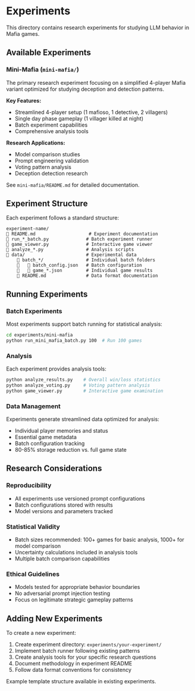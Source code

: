 # Experiments

This directory contains research experiments for studying LLM behavior in Mafia games.

## Available Experiments

### Mini-Mafia (`mini-mafia/`)

The primary research experiment focusing on a simplified 4-player Mafia variant optimized for studying deception and detection patterns.

**Key Features:**
- Streamlined 4-player setup (1 mafioso, 1 detective, 2 villagers)
- Single day phase gameplay (1 villager killed at night)
- Batch experiment capabilities
- Comprehensive analysis tools

**Research Applications:**
- Model comparison studies
- Prompt engineering validation
- Voting pattern analysis
- Deception detection research

See `mini-mafia/README.md` for detailed documentation.

## Experiment Structure

Each experiment follows a standard structure:

```
experiment-name/
   README.md                    # Experiment documentation
   run_*_batch.py              # Batch experiment runner
   game_viewer.py              # Interactive game viewer
   analyze_*.py                # Analysis scripts
   data/                       # Experimental data
       batch_*/                # Individual batch folders
          batch_config.json   # Batch configuration
          game_*.json         # Individual game results
       README.md               # Data format documentation
```

## Running Experiments

### Batch Experiments

Most experiments support batch running for statistical analysis:

```bash
cd experiments/mini-mafia
python run_mini_mafia_batch.py 100  # Run 100 games
```

### Analysis

Each experiment provides analysis tools:

```bash
python analyze_results.py    # Overall win/loss statistics
python analyze_voting.py     # Voting pattern analysis
python game_viewer.py        # Interactive game examination
```

### Data Management

Experiments generate streamlined data optimized for analysis:
- Individual player memories and status
- Essential game metadata
- Batch configuration tracking
- 80-85% storage reduction vs. full game state

## Research Considerations

### Reproducibility
- All experiments use versioned prompt configurations
- Batch configurations stored with results
- Model versions and parameters tracked

### Statistical Validity
- Batch sizes recommended: 100+ games for basic analysis, 1000+ for model comparison
- Uncertainty calculations included in analysis tools
- Multiple batch comparison capabilities

### Ethical Guidelines
- Models tested for appropriate behavior boundaries
- No adversarial prompt injection testing
- Focus on legitimate strategic gameplay patterns

## Adding New Experiments

To create a new experiment:

1. Create experiment directory: `experiments/your-experiment/`
2. Implement batch runner following existing patterns
3. Create analysis tools for your specific research questions
4. Document methodology in experiment README
5. Follow data format conventions for consistency

Example template structure available in existing experiments.